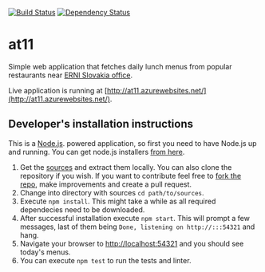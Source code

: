 [![Build Status](https://travis-ci.org/ERNICommunity/at11.svg?branch=master)](https://travis-ci.org/ERNICommunity/at11)
[![Dependency Status](https://david-dm.org/ERNICommunity/at11.svg)](https://david-dm.org/ERNICommunity/at11)

at11
==========

Simple web application that fetches daily lunch menus from popular restaurants near [ERNI Slovakia office](http://erni.sk).

Live application is running at [http://at11.azurewebsites.net/](http://at11.azurewebsites.net/).


Developer's installation instructions
---

This is a [Node.js](http://nodejs.org). powered application, so first you need to have Node.js up and running. You can get node.js installers [from here](https://nodejs.org/en/download/).

1. Get the [sources](https://github.com/at11/at11/archive/master.zip) and extract them locally. You can also clone the repository if you wish. If you want to contribute feel free to [fork the repo](https://help.github.com/articles/fork-a-repo), make improvements and create a pull request.
2. Change into directory with sources `cd path/to/sources`.
3. Execute `npm install`. This might take a while as all required dependecies need to be downloaded.
4. After successful installation execute `npm start`. This will prompt a few messages, last of them being `Done, listening on http://:::54321` and hang.
5. Navigate your browser to [http://localhost:54321](http://localhost:54321) and you should see today's menus.
6. You can execute `npm test` to run the tests and linter.
